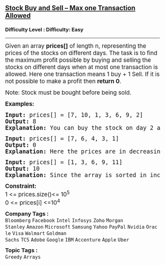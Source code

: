 <h2><a href="https://www.geeksforgeeks.org/problems/buy-stock-2/1">Stock Buy and Sell – Max one Transaction Allowed</a></h2><h3>Difficulty Level : Difficulty: Easy</h3><hr><div class="problems_problem_content__Xm_eO"><p><span style="font-size: 18.6667px;">Given an array <strong>prices[]</strong> of length n, representing the prices of the stocks on different days. The task is to find the maximum profit possible by buying and selling the stocks on different days when at most one transaction is allowed. Here one transaction means 1 buy + 1 Sell. If it is not possible to make a profit then <strong>return 0</strong>.</span></p>
<p><span style="font-size: 18.6667px;">Note: Stock must be bought before being sold.</span></p>
<p><span style="font-size: 14pt;"><strong>Examples:</strong></span></p>
<pre style="position: relative;"><span style="font-size: 14pt;"><strong style="font-size: 14pt;">Input: </strong><span style="font-size: 14pt;">prices[] = [7, 10, 1, 3, 6, 9, 2]<br></span><strong style="font-size: 14pt;">Output:</strong><span style="font-size: 14pt;"> 8<br></span><strong style="font-size: 14pt;">Explanation:</strong><span style="font-size: 14pt;"> You can buy the stock on day 2 at price = 1 and sell it on day 5 at price = 9. Hence, the profit is 8.</span></span><div class="open_grepper_editor" title="Edit &amp; Save To Grepper"></div></pre>
<pre style="position: relative;"><span style="font-size: 14pt;"><strong style="font-size: 14pt;">Input: </strong><span style="font-size: 14pt;">prices[] = [7, 6, 4, 3, 1]<br></span><strong style="font-size: 14pt;">Output:</strong><span style="font-size: 14pt;"> 0 <br></span><span style="font-size: 18.6667px;"><strong>Explanation</strong></span><strong style="font-size: 14pt;">:</strong><span style="font-size: 14pt;"> Here the prices are in decreasing order, hence if we buy any day then we cannot sell it at a greater price. Hence, the answer is 0.<br></span></span><div class="open_grepper_editor" title="Edit &amp; Save To Grepper"></div></pre>
<pre style="position: relative;"><span style="font-size: 14pt;"><strong>Input: </strong>prices[] = [1, 3, 6, 9, 11]</span><br><span style="font-size: 14pt;"><strong>Output:</strong> 10 </span><br><span style="font-size: 14pt;"><span style="font-size: 18.6667px;"><strong>Explanation</strong></span><strong style="font-size: 14pt;">:</strong><span style="font-size: 14pt;"> Since the array is sorted in increasing order, we can make maximum profit by buying at price[0] and selling at price[n-1].</span></span><div class="open_grepper_editor" title="Edit &amp; Save To Grepper"></div></pre>
<p><span style="font-size: 14pt;"><strong>Constraint:</strong><br>1 &lt;= prices.size()&lt;= 10<sup>5</sup></span><br><span style="font-size: 14pt;">0 &lt;= prices[i] &lt;=10<sup>4</sup></span></p></div><p><span style=font-size:18px><strong>Company Tags : </strong><br><code>Bloomberg</code>&nbsp;<code>Facebook</code>&nbsp;<code>Intel</code>&nbsp;<code>Infosys</code>&nbsp;<code>Zoho</code>&nbsp;<code>Morgan Stanley</code>&nbsp;<code>Amazon</code>&nbsp;<code>Microsoft</code>&nbsp;<code>Samsung</code>&nbsp;<code>Yahoo</code>&nbsp;<code>PayPal</code>&nbsp;<code>Nvidia</code>&nbsp;<code>Oracle</code>&nbsp;<code>Visa</code>&nbsp;<code>Walmart</code>&nbsp;<code>Goldman Sachs</code>&nbsp;<code>TCS</code>&nbsp;<code>Adobe</code>&nbsp;<code>Google</code>&nbsp;<code>IBM</code>&nbsp;<code>Accenture</code>&nbsp;<code>Apple</code>&nbsp;<code>Uber</code>&nbsp;<br><p><span style=font-size:18px><strong>Topic Tags : </strong><br><code>Greedy</code>&nbsp;<code>Arrays</code>&nbsp;